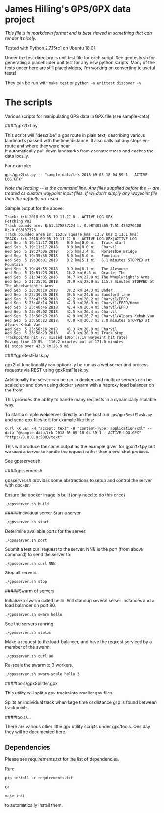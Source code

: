 
# James Hilling's GPS/GPX data project

*This file is in markdown format and is best viewed in something that can render it nicely.* 

Tested with Python 2.7.15rc1 on Ubuntu 18.04

Under the test directory is unit test file for each script. See gentests.sh for generating
a placeholder unit test for any new python scripts.  Many of the tests under here are 
still placeholders, I'm working on converting to useful tests!

They can be run with `make test` or `python -m unittest discover -v`

# The scripts
Various scripts for manipulating GPS data in GPX file (see sample-data).

####gpx2txt.py

This script will "describe" a gps route in plain text, describing various 
landmarks passed with the time/distance.  It also calls out any stops en-route and where they were near.  
It automatically pull down landmarks from openstreetmap and caches the data locally.

For example:
 ```
 gps/gpx2txt.py -- "sample-data/trk 2018-09-05 18-04-59-1 - ACTIVE LOG.GPX"
 ```

*Note the leading -- in the command line.   Any files supplied before the -- are treated as 
custom waypoint input files.   If we don't supply any waypoint file then the defaults are used.*

Sample output for the above:

```
Track: trk 2018-09-05 19-11-17-0 - ACTIVE LOG.GPX
Fetching POI
Track bounds are: B:51.375837224 L:-0.987403365	T:51.475270400 R:-0.863137376
Track bounded area is: 152.8 square kms (13.8 kms x 11.1 kms)
TRACK: trk 2018-09-05 19-11-17-0 - ACTIVE LOG.GPX|ACTIVE LOG
Wed Sep  5 19:11:17 2018	0.0 km|0.0 mi	Track start
Wed Sep  5 19:11:17 2018	0.0 km|0.0 mi	Charvil
Wed Sep  5 19:27:06 2018	5.5 km|3.4 mi	Horseshoe Bridge
Wed Sep  5 19:35:36 2018	8.0 km|5.0 mi	Fountain
Wed Sep  5 19:36:01 2018	8.2 km|5.1 mi	6.1 minutes STOPPED at Fountain 
Wed Sep  5 19:49:55 2018	9.9 km|6.1 mi	The Alehouse
Wed Sep  5 19:51:23 2018	10.2 km|6.3 mi	Oracle, The
Wed Sep  5 21:34:05 2018	36.7 km|22.8 mi	The Wheelwright's Arms
Wed Sep  5 21:35:01 2018	36.9 km|22.9 mi	115.7 minutes STOPPED at The Wheelwright's Arms 
Wed Sep  5 23:38:10 2018	39.2 km|24.3 mi	Bader
Wed Sep  5 23:39:35 2018	39.5 km|24.6 mi	Sandford lane
Wed Sep  5 23:47:56 2018	42.2 km|26.2 mi	Charvil/EPFD
Wed Sep  5 23:48:14 2018	42.3 km|26.3 mi	Charvil/EPFD/Home
Wed Sep  5 23:48:46 2018	42.4 km|26.4 mi	Charvil/EPFD
Wed Sep  5 23:49:02 2018	42.5 km|26.4 mi	Charvil
Wed Sep  5 23:50:23 2018	42.9 km|26.7 mi	Charvil/Alpars Kebab Van
Wed Sep  5 23:50:23 2018	43.0 km|26.7 mi	7.0 minutes STOPPED at Alpars Kebab Van 
Wed Sep  5 23:58:16 2018	43.3 km|26.9 mi	Charvil
Wed Sep  5 23:58:29 2018	43.3 km|26.9 mi	Track stop
Trackpoints hit 77, missed 1005 (7.1% waypoint hit rate)
Moving time 40.5% - 116.2 minutes out of 171.0 minutes
81 stops over 43.3 km|26.9 mi
```

####gpxRestFlask.py

gpx2txt functionality can optionally be run as a webserver and process requests via REST using gpxRestFlask.py.

Additionally the server can be run in docker, and multiple servers can be scaled up 
and down using docker swarm with a haproxy load balancer on the front.

This provides the ability to handle many requests in a dynamically scalable way.   

To start a simple webserver directly on the host run `gps/gpxRestFlask.py`
and send gpx files to it for example like this:

```curl -X GET -H "accept: text" -H "Content-Type: application/xml" --data "@sample-data/trk 2018-09-05 18-04-59-1 - ACTIVE LOG.GPX" "http://0.0.0.0:5000/text"```

This will produce the same output as the example given for gpx2txt.py
but we used a server to handle the request rather than a one-shot process.

See gpsserver.sh.

####gpsserver.sh

gpsserver.sh provides some abstractions to setup and control the server with docker.

Ensure the docker image is built (only need to do this once)
```
./gpsserver.sh build
``` 

#####Individual server
Start a server
```
./gpsserver.sh start
```

Determine available ports for the server:
```
./gpsserver.sh port
```

Submit a test curl request to the server. NNN is the port (from above command) to send the server to:
```
./gpsserver.sh curl NNN
```

Stop all servers
```
./gpsserver.sh stop
```

#####Swarm of servers

Initialize a swarm called hello.  Will standup several server instances and a load balancer on port 80.
```
./gpsserver.sh swarm hello
```

See the servers running:
```
./gpsserver.sh status
```

Make a request to the load-balancer, and have the request serviced by a member of the swarm.
```
./gpsserver.sh curl 80
```

Re-scale the swarm to 3 workers. 
```
./gpsserver.sh swarm-scale hello 3
```


####tools/gpxSplitter.gpx

This utility will split a gpx tracks into smaller gpx files.

Splits an individual track when large time or distance gap is found between trackpoints.


####tools/...

There are various other little gpx utility scripts under gps/tools. One day they will be documented here.


## Dependencies

Please see requirements.txt for the list of dependencies.

Run:

`pip install -r requirements.txt` 

or 

`make init`

to automatically install them.
